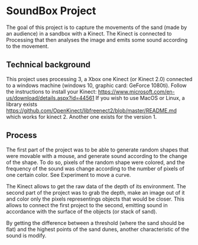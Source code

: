 # SoundBox Project

The goal of this project is to capture the movements of the sand (made by an audience) in a sandbox with a Kinect. The Kinect is connected to Processing that then analyses the image and emits some sound according to the movement. 

## Technical background

This project uses processing 3, a Xbox one Kinect (or Kinect 2.0) connected to a windows machine (windows 10, graphic card: GeForce 1080ti). Follow the instructions to install your Kinect: https://www.microsoft.com/en-us/download/details.aspx?id=44561
If you wish to use MacOS or Linux, a library exists https://github.com/OpenKinect/libfreenect2/blob/master/README.md which works for kinect 2. Another one exists for the version 1. 

## Process

The first part of the project was to be able to generate random shapes that were movable with a mouse, and generate sound according to the change of the shape. To do so, pixels of the random shape were colored, and the frequency of the sound was change according to the number of pixels of one certain color. See Experiment to move a curve. 

The Kinect allows to get the raw data of the depth of its environment. The second part of the project was to grab the depth, make an image out of it and color only the pixels representings objects that would be closer. This allows to connect the first project to the second, emitting sound in accordance with the surface of the objects (or stack of sand). 

By getting the difference between a threshold (where the sand should be flat) and the highest points of the sand dunes, another characteristic of the sound is modify. 
